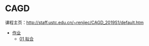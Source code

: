 # CAGD

课程主页：http://staff.ustc.edu.cn/~renjiec/CAGD_2019S1/default.htm

- [作业](homeworks/) 
  - [01 拟合](homeworks/01/) 

